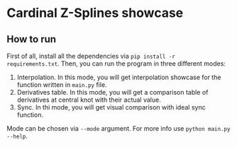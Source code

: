 # Cardinal Z-Splines showcase

## How to run
First of all, install all the dependencies via ```pip install -r requirements.txt```. Then, you can run the program in three different modes:
1. Interpolation. In this mode, you will get interpolation showcase for the function written in ```main.py``` file.
2. Derivatives table. In this mode, you will get a comparison table of derivatives at central knot with their actual value.
3. Sync. In thi mode, you will get visual comparison with ideal sync function.

Mode can be chosen via ```--mode``` argument. For more info use ```python main.py --help```.

